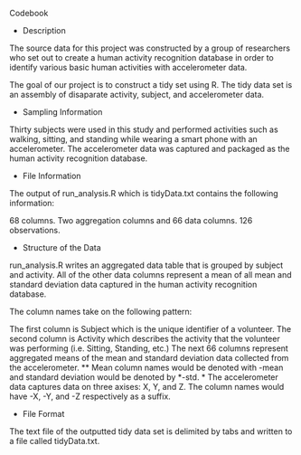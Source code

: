 Codebook
- Description

The source data for this project was constructed by a group of researchers who set out to create a human activity recognition database in order to identify various basic human activities with accelerometer data.

The goal of our project is to construct a tidy set using R. The tidy data set is an assembly of disaparate activity, subject, and accelerometer data.

- Sampling Information

Thirty subjects were used in this study and performed activities such as walking, sitting, and standing while wearing a smart phone with an accelerometer. The accelerometer data was captured and packaged as the human activity recognition database.

- File Information

The output of run_analysis.R which is tidyData.txt contains the following information:

68 columns. Two aggregation columns and 66 data columns.
126 observations.
- Structure of the Data

run_analysis.R writes an aggregated data table that is grouped by subject and activity. All of the other data columns represent a mean of all mean and standard deviation data captured in the human activity recognition database.

The column names take on the following pattern:

The first column is Subject which is the unique identifier of a volunteer.
The second column is Activity which describes the activity that the volunteer was performing (i.e. Sitting, Standing, etc.)
The next 66 columns represent aggregated means of the mean and standard deviation data collected from the accelerometer. ** Mean column names would be denoted with -mean and standard deviation would be denoted by *-std. * The accelerometer data captures data on three axises: X, Y, and Z. The column names would have -X, -Y, and -Z respectively as a suffix.
- File Format

The text file of the outputted tidy data set is delimited by tabs and written to a file called tidyData.txt.
